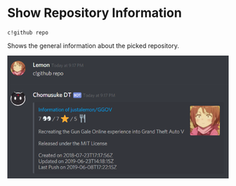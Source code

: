 # Show Repository Information

```
c!github repo
```

Shows the general information about the picked repository.

![](repo.png)

